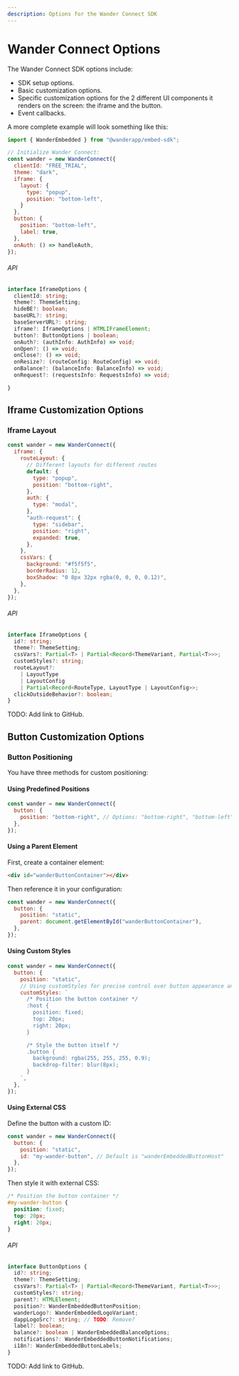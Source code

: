 ```yaml
---
description: Options for the Wander Connect SDK
---
```


# Wander Connect Options

The Wander Connect SDK options include:

- SDK setup options.
- Basic customization options.
- Specific customization options for the 2 different UI components it renders on the screen: the iframe and the button.
- Event callbacks.

A more complete example will look something like this:

```javascript
import { WanderEmbedded } from "@wanderapp/embed-sdk";

// Initialize Wander Connect:
const wander = new WanderConnect({
  clientId: "FREE_TRIAL",
  theme: "dark",
  iframe: {
    layout: {
      type: "popup",
      position: "bottom-left",
    }
  },
  button: {
    position: "bottom-left",
    label: true,
  },
  onAuth: () => handleAuth,
});
```

###### API 

```typescript
interface IframeOptions {
  clientId: string;
  theme?: ThemeSetting;
  hideBE?: boolean;
  baseURL?: string;
  baseServerURL?: string;
  iframe?: IframeOptions | HTMLIFrameElement;
  button?: ButtonOptions | boolean;
  onAuth?: (authInfo: AuthInfo) => void;
  onOpen?: () => void;
  onClose?: () => void;
  onResize?: (routeConfig: RouteConfig) => void;
  onBalance?: (balanceInfo: BalanceInfo) => void;
  onRequest?: (requestsInfo: RequestsInfo) => void;

}
```

## Iframe Customization Options

### Iframe Layout

```javascript
const wander = new WanderConnect({
  iframe: {
    routeLayout: {
      // Different layouts for different routes
      default: {
        type: "popup",
        position: "bottom-right",
      },
      auth: {
        type: "modal",
      },
      "auth-request": {
        type: "sidebar",
        position: "right",
        expanded: true,
      },
    },
    cssVars: {
      background: "#f5f5f5",
      borderRadius: 12,
      boxShadow: "0 8px 32px rgba(0, 0, 0, 0.12)",
    },
  },
});
```

###### API 

```typescript
interface IframeOptions {
  id?: string;
  theme?: ThemeSetting;
  cssVars?: Partial<T> | Partial<Record<ThemeVariant, Partial<T>>>;
  customStyles?: string;
  routeLayout?:
    | LayoutType
    | LayoutConfig
    | Partial<Record<RouteType, LayoutType | LayoutConfig>>;
  clickOutsideBehavior?: boolean;
}
```

TODO: Add link to GitHub.


## Button Customization Options


### Button Positioning

You have three methods for custom positioning:


#### Using Predefined Positions

```javascript
const wander = new WanderConnect({
  button: {
    position: "bottom-right", // Options: "bottom-right", "bottom-left", "top-right", "top-left"
  },
});
```

#### Using a Parent Element

First, create a container element:

```html
<div id="wanderButtonContainer"></div>
```

Then reference it in your configuration:

```javascript
const wander = new WanderConnect({
  button: {
    position: "static",
    parent: document.getElementById("wanderButtonContainer"),
  },
});
```

#### Using Custom Styles

```javascript
const wander = new WanderConnect({
  button: {
    position: "static",
    // Using customStyles for precise control over button appearance and position
    customStyles: `
      /* Position the button container */
      :host {
        position: fixed;
        top: 20px;
        right: 20px;
      }

      /* Style the button itself */
      .button {
        background: rgba(255, 255, 255, 0.9);
        backdrop-filter: blur(8px);
      }
    `,
  },
});
```

#### Using External CSS

Define the button with a custom ID:

```javascript
const wander = new WanderConnect({
  button: {
    position: "static",
    id: "my-wander-button", // Default is "wanderEmbeddedButtonHost"
  },
});
```

Then style it with external CSS:

```css
/* Position the button container */
#my-wander-button {
  position: fixed;
  top: 20px;
  right: 20px;
}
```

###### API 

```typescript
interface ButtonOptions {
  id?: string;
  theme?: ThemeSetting;
  cssVars?: Partial<T> | Partial<Record<ThemeVariant, Partial<T>>>;
  customStyles?: string;
  parent?: HTMLElement;
  position?: WanderEmbeddedButtonPosition;
  wanderLogo?: WanderEmbeddedLogoVariant;
  dappLogoSrc?: string; // TODO: Remove?
  label?: boolean;
  balance?: boolean | WanderEmbeddedBalanceOptions;
  notifications?: WanderEmbeddedButtonNotifications;
  i18n?: WanderEmbeddedButtonLabels;
}
```

TODO: Add link to GitHub.
